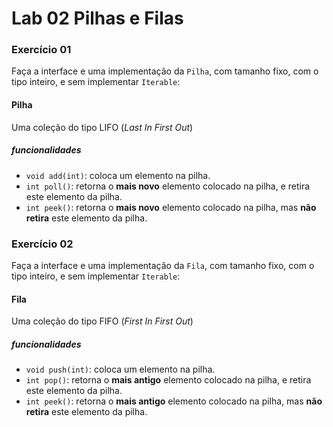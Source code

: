 # Lab 02 Pilhas e Filas

### Exercício 01

Faça a interface e uma implementação da `Pilha`, 
com tamanho fixo, com o tipo inteiro, e sem implementar `Iterable`:

#### Pilha
Uma coleção do tipo LIFO (*Last In First Out*)

##### funcionalidades

- `void add(int)`: coloca um elemento na pilha.
- `int poll()`: retorna o **mais novo** elemento colocado na pilha, e retira este elemento da pilha.
- `int peek()`: retorna o **mais novo** elemento colocado na pilha, mas **não retira** este elemento da pilha.


### Exercício 02

Faça a interface e uma implementação da `Fila`, 
com tamanho fixo, com o tipo inteiro, e sem implementar `Iterable`:

#### Fila
Uma coleção do tipo FIFO (*First In First Out*)

##### funcionalidades

- `void push(int)`: coloca um elemento na pilha.
- `int pop()`: retorna o **mais antigo** elemento colocado na pilha, e retira este elemento da pilha.
- `int peek()`: retorna o **mais antigo** elemento colocado na pilha, mas **não retira** este elemento da pilha.


